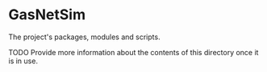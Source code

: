 # GasNetSim

The project's packages, modules and scripts.

TODO Provide more information about the contents of this directory once it
is in use.
